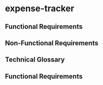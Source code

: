 # expense-tracker

## Functional Requirements

## Non-Functional Requirements

## Technical Glossary

## Functional Requirements
